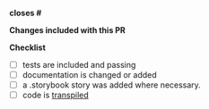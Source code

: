 <!--
Thank you for your pull request. Please provide a description above and review
the requirements below.
Bug fixes and new features should include tests.
Contributors guide: https://github.com/onaio/js-tools#contribution-guidelines
-->

**closes #**

<!-- What issue does this pr close -->

**Changes included with this PR**

<!--
list of non-trivial changes included with the PR
-->

**Checklist**

<!-- Remove items that do not apply. For completed items, change [ ] to [x]. -->

- [ ] tests are included and passing
- [ ] documentation is changed or added
- [ ] a .storybook story was added where necessary.
- [ ] code is [transpiled](https://github.com/onaio/js-tools#transpiling-the-package-and-generating-type-definations-for-it)
